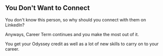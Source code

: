 ## You Don't Want to Connect

You don't know this person, so why should you connect with them on LinkedIn?

Anyways, Career Term continues and you make the most out of it.

You get your Odyssey credit as well as a lot of new skills to carry on to your career.  